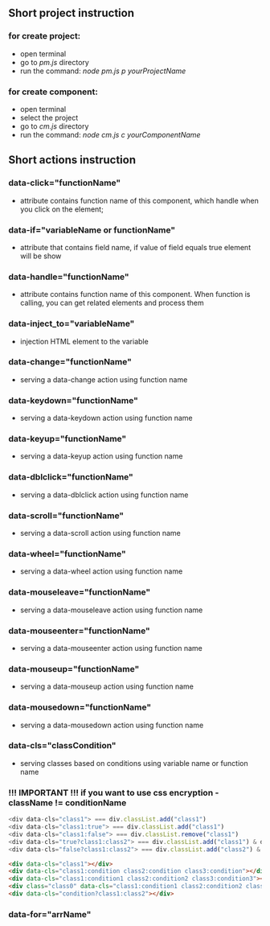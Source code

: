 ## Short project instruction
### for create project:
- open terminal
- go to *pm.js* directory
- run the command: *node pm.js p yourProjectName* 
### for create component:
- open terminal
- select the project
- go to *cm.js* directory
- run the command: *node cm.js c yourComponentName*

## Short actions instruction

### data-click="functionName"
- attribute contains function name of this component, which handle when you click on the element;
### data-if="variableName or functionName" 
- attribute that contains field name, if value of field equals true element will be show
### data-handle="functionName" 
- attribute contains function name of this component. When function is calling, you can get related elements and process them
### data-inject_to="variableName"
- injection HTML element to the variable
### data-change="functionName"
- serving a data-change action using function name
### data-keydown="functionName"
- serving a data-keydown action using function name
### data-keyup="functionName"
- serving a data-keyup action using function name
### data-dblclick="functionName"
- serving a data-dblclick action using function name
### data-scroll="functionName"
- serving a data-scroll action using function name 
### data-wheel="functionName"
- serving a data-wheel action using function name
### data-mouseleave="functionName"
- serving a data-mouseleave action using function name 
### data-mouseenter="functionName"
- serving a data-mouseenter action using function name
### data-mouseup="functionName"
- serving a data-mouseup action using function name 
### data-mousedown="functionName"
- serving a data-mousedown action using function name
### data-cls="classCondition"
- serving classes based on conditions using variable name or function name
### !!! IMPORTANT !!! if you want to use css encryption - className != conditionName
```js
<div data-cls="class1"> === div.classList.add("class1")
<div data-cls="class1:true"> === div.classList.add("class1")
<div data-cls="class1:false"> === div.classList.remove("class1")
<div data-cls="true?class1:class2"> === div.classList.add("class1") & div.classList.remove("class2")
<div data-cls="false?class1:class2"> === div.classList.add("class2") & div.classList.remove("class1")
```
```html
<div data-cls="class1"></div>
<div data-cls="class1:condition class2:condition class3:condition"></div>
<div data-cls="class1:condition1 class2:condition2 class3:condition3"></div>
<div class="class0" data-cls="class1:condition1 class2:condition2 class3:condition3"></div>
<div data-cls="condition?class1:class2"></div>
```
### data-for="arrName"
